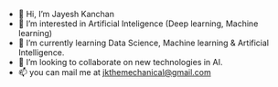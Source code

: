 - 👋 Hi, I’m Jayesh Kanchan
- 👀 I’m interested in Artificial Inteligence (Deep learning, Machine learning)
- 🌱 I’m currently learning Data Science, Machine learning & Artificial Intelligence.
- 💞️ I’m looking to collaborate on new technologies in AI.
- 📫 you can mail me at jkthemechanical@gmail.com

<!---
jkthemechanical/jkthemechanical is a ✨ special ✨ repository because its `README.md` (this file) appears on your GitHub profile.
You can click the Preview link to take a look at your changes.
--->
